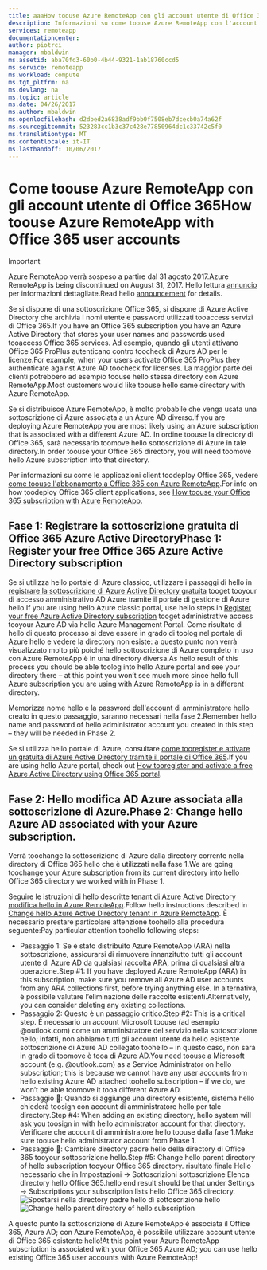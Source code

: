 ```yaml
---
title: aaaHow toouse Azure RemoteApp con gli account utente di Office 365 | Documenti Microsoft
description: Informazioni su come toouse Azure RemoteApp con l'account utente di Office 365
services: remoteapp
documentationcenter: 
author: piotrci
manager: mbaldwin
ms.assetid: aba70fd3-60b0-4b44-9321-1ab18760ccd5
ms.service: remoteapp
ms.workload: compute
ms.tgt_pltfrm: na
ms.devlang: na
ms.topic: article
ms.date: 04/26/2017
ms.author: mbaldwin
ms.openlocfilehash: d2dbed2a6838adf9bb0f7508eb7dcecb0a74a62f
ms.sourcegitcommit: 523283cc1b3c37c428e77850964dc1c33742c5f0
ms.translationtype: MT
ms.contentlocale: it-IT
ms.lasthandoff: 10/06/2017
---
```

# <a name="how-toouse-azure-remoteapp-with-office-365-user-accounts"></a><span data-ttu-id="4072d-103">Come toouse Azure RemoteApp con gli account utente di Office 365</span><span class="sxs-lookup"><span data-stu-id="4072d-103">How toouse Azure RemoteApp with Office 365 user accounts</span></span>
> [!IMPORTANT]
> <span data-ttu-id="4072d-104">Azure RemoteApp verrà sospeso a partire dal 31 agosto 2017.</span><span class="sxs-lookup"><span data-stu-id="4072d-104">Azure RemoteApp is being discontinued on August 31, 2017.</span></span> <span data-ttu-id="4072d-105">Hello lettura [annuncio](https://go.microsoft.com/fwlink/?linkid=821148) per informazioni dettagliate.</span><span class="sxs-lookup"><span data-stu-id="4072d-105">Read hello [announcement](https://go.microsoft.com/fwlink/?linkid=821148) for details.</span></span>
> 
> 

<span data-ttu-id="4072d-106">Se si dispone di una sottoscrizione Office 365, si dispone di Azure Active Directory che archivia i nomi utente e password utilizzati tooaccess servizi di Office 365.</span><span class="sxs-lookup"><span data-stu-id="4072d-106">If you have an Office 365 subscription you have an Azure Active Directory that stores your user names and passwords used tooaccess Office 365 services.</span></span> <span data-ttu-id="4072d-107">Ad esempio, quando gli utenti attivano Office 365 ProPlus autenticano contro toocheck di Azure AD per le licenze.</span><span class="sxs-lookup"><span data-stu-id="4072d-107">For example, when your users activate Office 365 ProPlus they authenticate against Azure AD toocheck for licenses.</span></span> <span data-ttu-id="4072d-108">La maggior parte dei clienti potrebbero ad esempio toouse hello stessa directory con Azure RemoteApp.</span><span class="sxs-lookup"><span data-stu-id="4072d-108">Most customers would like toouse hello same directory with Azure RemoteApp.</span></span>

<span data-ttu-id="4072d-109">Se si distribuisce Azure RemoteApp, è molto probabile che venga usata una sottoscrizione di Azure associata a un Azure AD diverso.</span><span class="sxs-lookup"><span data-stu-id="4072d-109">If you are deploying Azure RemoteApp you are most likely using an Azure subscription that is associated with a different Azure AD.</span></span> <span data-ttu-id="4072d-110">In ordine toouse la directory di Office 365, sarà necessario toomove hello sottoscrizione di Azure in tale directory.</span><span class="sxs-lookup"><span data-stu-id="4072d-110">In order toouse your Office 365 directory, you will need toomove hello Azure subscription into that directory.</span></span>

<span data-ttu-id="4072d-111">Per informazioni su come le applicazioni client toodeploy Office 365, vedere [come toouse l'abbonamento a Office 365 con Azure RemoteApp](remoteapp-officesubscription.md).</span><span class="sxs-lookup"><span data-stu-id="4072d-111">For info on how toodeploy Office 365 client applications, see [How toouse your Office 365 subscription with Azure RemoteApp](remoteapp-officesubscription.md).</span></span>

## <a name="phase-1-register-your-free-office-365-azure-active-directory-subscription"></a><span data-ttu-id="4072d-112">Fase 1: Registrare la sottoscrizione gratuita di Office 365 Azure Active Directory</span><span class="sxs-lookup"><span data-stu-id="4072d-112">Phase 1: Register your free Office 365 Azure Active Directory subscription</span></span>
<span data-ttu-id="4072d-113">Se si utilizza hello portale di Azure classico, utilizzare i passaggi di hello in [registrare la sottoscrizione di Azure Active Directory gratuita](https://technet.microsoft.com/library/dn832618.aspx) tooget tooyour di accesso amministrativo AD Azure tramite il portale di gestione di Azure hello.</span><span class="sxs-lookup"><span data-stu-id="4072d-113">If you are using hello Azure classic portal, use hello steps in [Register your free Azure Active Directory subscription](https://technet.microsoft.com/library/dn832618.aspx) tooget administrative access tooyour Azure AD via hello Azure Management Portal.</span></span> <span data-ttu-id="4072d-114">Come risultato di hello di questo processo si deve essere in grado di toolog nel portale di Azure hello e vedere la directory non esiste: a questo punto non verrà visualizzato molto più poiché hello sottoscrizione di Azure completo in uso con Azure RemoteApp è in una directory diversa.</span><span class="sxs-lookup"><span data-stu-id="4072d-114">As hello result of this process you should be able toolog into hello Azure portal and see your directory there – at this point you won’t see much more since hello full Azure subscription you are using with Azure RemoteApp is in a different directory.</span></span>

<span data-ttu-id="4072d-115">Memorizza nome hello e la password dell'account di amministratore hello creato in questo passaggio, saranno necessari nella fase 2.</span><span class="sxs-lookup"><span data-stu-id="4072d-115">Remember hello name and password of hello administrator account you created in this step – they will be needed in Phase 2.</span></span>

<span data-ttu-id="4072d-116">Se si utilizza hello portale di Azure, consultare [come tooregister e attivare un gratuita di Azure Active Directory tramite il portale di Office 365](http://azureblogger.com/2016/01/how-to-register-and-activate-a-free-azure-active-directory-using-office-365-portal/).</span><span class="sxs-lookup"><span data-stu-id="4072d-116">If you are using hello Azure portal, check out [How tooregister and activate a free Azure Active Directory using Office 365 portal](http://azureblogger.com/2016/01/how-to-register-and-activate-a-free-azure-active-directory-using-office-365-portal/).</span></span>

## <a name="phase-2-change-hello-azure-ad-associated-with-your-azure-subscription"></a><span data-ttu-id="4072d-117">Fase 2: Hello modifica AD Azure associata alla sottoscrizione di Azure.</span><span class="sxs-lookup"><span data-stu-id="4072d-117">Phase 2: Change hello Azure AD associated with your Azure subscription.</span></span>
<span data-ttu-id="4072d-118">Verrà toochange la sottoscrizione di Azure dalla directory corrente nella directory di Office 365 hello che è utilizzati nella fase 1.</span><span class="sxs-lookup"><span data-stu-id="4072d-118">We are going toochange your Azure subscription from its current directory into hello Office 365 directory we worked with in Phase 1.</span></span>

<span data-ttu-id="4072d-119">Seguire le istruzioni di hello descritte [tenant di Azure Active Directory modifica hello in Azure RemoteApp](remoteapp-changetenant.md).</span><span class="sxs-lookup"><span data-stu-id="4072d-119">Follow hello instructions described in [Change hello Azure Active Directory tenant in Azure RemoteApp](remoteapp-changetenant.md).</span></span> <span data-ttu-id="4072d-120">È necessario prestare particolare attenzione toohello alla procedura seguente:</span><span class="sxs-lookup"><span data-stu-id="4072d-120">Pay particular attention toohello following steps:</span></span>

* <span data-ttu-id="4072d-121">Passaggio 1: Se è stato distribuito Azure RemoteApp (ARA) nella sottoscrizione, assicurarsi di rimuovere innanzitutto tutti gli account utente di Azure AD da qualsiasi raccolta ARA, prima di qualsiasi altra operazione.</span><span class="sxs-lookup"><span data-stu-id="4072d-121">Step #1: If you have deployed Azure RemoteApp (ARA) in this subscription, make sure you remove all Azure AD user accounts from any ARA collections first, before trying anything else.</span></span> <span data-ttu-id="4072d-122">In alternativa, è possibile valutare l’eliminazione delle raccolte esistenti.</span><span class="sxs-lookup"><span data-stu-id="4072d-122">Alternatively, you can consider deleting any existing collections.</span></span>
* <span data-ttu-id="4072d-123">Passaggio 2: Questo è un passaggio critico.</span><span class="sxs-lookup"><span data-stu-id="4072d-123">Step #2: This is a critical step.</span></span> <span data-ttu-id="4072d-124">È necessario un account Microsoft toouse (ad esempio @outlook.com) come un amministratore del servizio nella sottoscrizione hello; infatti, non abbiamo tutti gli account utente da hello esistente sottoscrizione di Azure AD collegato toohello – in questo caso, non sarà in grado di toomove è tooa di Azure AD.</span><span class="sxs-lookup"><span data-stu-id="4072d-124">You need toouse a Microsoft account (e.g. @outlook.com) as a Service Administrator on hello subscription; this is because we cannot have any user accounts from hello existing Azure AD attached toohello subscription – if we do, we won’t be able toomove it tooa different Azure AD.</span></span>
* <span data-ttu-id="4072d-125">Passaggio &#4;: Quando si aggiunge una directory esistente, sistema hello chiederà toosign con account di amministratore hello per tale directory.</span><span class="sxs-lookup"><span data-stu-id="4072d-125">Step #4: When adding an existing directory, hello system will ask you toosign in with hello administrator account for that directory.</span></span> <span data-ttu-id="4072d-126">Verificare che account di amministratore hello toouse dalla fase 1.</span><span class="sxs-lookup"><span data-stu-id="4072d-126">Make sure toouse hello administrator account from Phase 1.</span></span>
* <span data-ttu-id="4072d-127">Passaggio &#5;: Cambiare directory padre hello della directory di Office 365 tooyour sottoscrizione hello.</span><span class="sxs-lookup"><span data-stu-id="4072d-127">Step #5: Change hello parent directory of hello subscription tooyour Office 365 directory.</span></span> <span data-ttu-id="4072d-128">risultato finale Hello necessario che in Impostazioni -> Sottoscrizioni sottoscrizione Elenca directory hello Office 365.</span><span class="sxs-lookup"><span data-stu-id="4072d-128">hello end result should be that under Settings -> Subscriptions your subscription lists hello Office 365 directory.</span></span> 
  <span data-ttu-id="4072d-129">![Spostarsi nella directory padre hello di sottoscrizione hello](./media/remoteapp-o365user/settings.png)</span><span class="sxs-lookup"><span data-stu-id="4072d-129">![Change hello parent directory of hello subscription](./media/remoteapp-o365user/settings.png)</span></span>

<span data-ttu-id="4072d-130">A questo punto la sottoscrizione di Azure RemoteApp è associata il Office 365, Azure AD; con Azure RemoteApp, è possibile utilizzare account utente di Office 365 esistente hello!</span><span class="sxs-lookup"><span data-stu-id="4072d-130">At this point your Azure RemoteApp subscription is associated with your Office 365 Azure AD; you can use hello existing Office 365 user accounts with Azure RemoteApp!</span></span>

